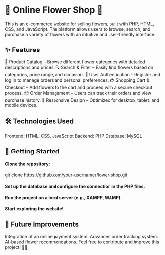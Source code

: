 # 🌸 Online Flower Shop 💐
This is an e-commerce website for selling flowers, built with PHP, HTML, CSS, and JavaScript. The platform allows users to browse, search, and purchase a variety of flowers with an intuitive and user-friendly interface.

## ✨ Features
🛒 Product Catalog – Browse different flower categories with detailed descriptions and prices.
🔍 Search & Filter – Easily find flowers based on categories, price range, and occasion.
👤 User Authentication – Register and log in to manage orders and personal preferences.
💳 Shopping Cart & Checkout – Add flowers to the cart and proceed with a secure checkout process.
📦 Order Management – Users can track their orders and view purchase history.
🎨 Responsive Design – Optimized for desktop, tablet, and mobile devices.
## 🛠️ Technologies Used
Frontend: HTML, CSS, JavaScript
Backend: PHP
Database: MySQL
## 🚀 Getting Started
#### Clone the repository:
git clone https://github.com/your-username/flower-shop.git
#### Set up the database and configure the connection in the PHP files.
#### Run the project on a local server (e.g., XAMPP, WAMP).
#### Start exploring the website!
## 📌 Future Improvements
Integration of an online payment system.
Advanced order tracking system.
AI-based flower recommendations.
Feel free to contribute and improve this project! 🌿🌷

